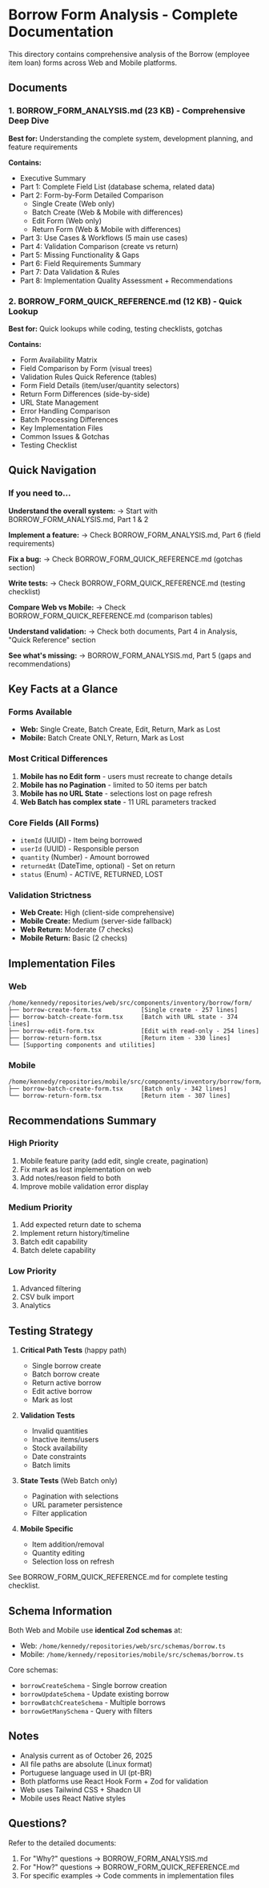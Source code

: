 # Borrow Form Analysis - Complete Documentation

This directory contains comprehensive analysis of the Borrow (employee item loan) forms across Web and Mobile platforms.

## Documents

### 1. BORROW_FORM_ANALYSIS.md (23 KB) - Comprehensive Deep Dive
**Best for:** Understanding the complete system, development planning, and feature requirements

**Contains:**
- Executive Summary
- Part 1: Complete Field List (database schema, related data)
- Part 2: Form-by-Form Detailed Comparison
  - Single Create (Web only)
  - Batch Create (Web & Mobile with differences)
  - Edit Form (Web only)
  - Return Form (Web & Mobile with differences)
- Part 3: Use Cases & Workflows (5 main use cases)
- Part 4: Validation Comparison (create vs return)
- Part 5: Missing Functionality & Gaps
- Part 6: Field Requirements Summary
- Part 7: Data Validation & Rules
- Part 8: Implementation Quality Assessment + Recommendations

### 2. BORROW_FORM_QUICK_REFERENCE.md (12 KB) - Quick Lookup
**Best for:** Quick lookups while coding, testing checklists, gotchas

**Contains:**
- Form Availability Matrix
- Field Comparison by Form (visual trees)
- Validation Rules Quick Reference (tables)
- Form Field Details (item/user/quantity selectors)
- Return Form Differences (side-by-side)
- URL State Management
- Error Handling Comparison
- Batch Processing Differences
- Key Implementation Files
- Common Issues & Gotchas
- Testing Checklist

## Quick Navigation

### If you need to...

**Understand the overall system:**
→ Start with BORROW_FORM_ANALYSIS.md, Part 1 & 2

**Implement a feature:**
→ Check BORROW_FORM_ANALYSIS.md, Part 6 (field requirements)

**Fix a bug:**
→ Check BORROW_FORM_QUICK_REFERENCE.md (gotchas section)

**Write tests:**
→ Check BORROW_FORM_QUICK_REFERENCE.md (testing checklist)

**Compare Web vs Mobile:**
→ Check BORROW_FORM_QUICK_REFERENCE.md (comparison tables)

**Understand validation:**
→ Check both documents, Part 4 in Analysis, "Quick Reference" section

**See what's missing:**
→ BORROW_FORM_ANALYSIS.md, Part 5 (gaps and recommendations)

## Key Facts at a Glance

### Forms Available
- **Web:** Single Create, Batch Create, Edit, Return, Mark as Lost
- **Mobile:** Batch Create ONLY, Return, Mark as Lost

### Most Critical Differences
1. **Mobile has no Edit form** - users must recreate to change details
2. **Mobile has no Pagination** - limited to 50 items per batch
3. **Mobile has no URL State** - selections lost on page refresh
4. **Web Batch has complex state** - 11 URL parameters tracked

### Core Fields (All Forms)
- `itemId` (UUID) - Item being borrowed
- `userId` (UUID) - Responsible person
- `quantity` (Number) - Amount borrowed
- `returnedAt` (DateTime, optional) - Set on return
- `status` (Enum) - ACTIVE, RETURNED, LOST

### Validation Strictness
- **Web Create:** High (client-side comprehensive)
- **Mobile Create:** Medium (server-side fallback)
- **Web Return:** Moderate (7 checks)
- **Mobile Return:** Basic (2 checks)

## Implementation Files

### Web
```
/home/kennedy/repositories/web/src/components/inventory/borrow/form/
├── borrow-create-form.tsx           [Single create - 257 lines]
├── borrow-batch-create-form.tsx     [Batch with URL state - 374 lines]
├── borrow-edit-form.tsx             [Edit with read-only - 254 lines]
├── borrow-return-form.tsx           [Return item - 330 lines]
└── [Supporting components and utilities]
```

### Mobile
```
/home/kennedy/repositories/mobile/src/components/inventory/borrow/form/
├── borrow-batch-create-form.tsx     [Batch only - 342 lines]
└── borrow-return-form.tsx           [Return item - 307 lines]
```

## Recommendations Summary

### High Priority
1. Mobile feature parity (add edit, single create, pagination)
2. Fix mark as lost implementation on web
3. Add notes/reason field to both
4. Improve mobile validation error display

### Medium Priority
1. Add expected return date to schema
2. Implement return history/timeline
3. Batch edit capability
4. Batch delete capability

### Low Priority
1. Advanced filtering
2. CSV bulk import
3. Analytics

## Testing Strategy

1. **Critical Path Tests** (happy path)
   - Single borrow create
   - Batch borrow create
   - Return active borrow
   - Edit active borrow
   - Mark as lost

2. **Validation Tests**
   - Invalid quantities
   - Inactive items/users
   - Stock availability
   - Date constraints
   - Batch limits

3. **State Tests** (Web Batch only)
   - Pagination with selections
   - URL parameter persistence
   - Filter application

4. **Mobile Specific**
   - Item addition/removal
   - Quantity editing
   - Selection loss on refresh

See BORROW_FORM_QUICK_REFERENCE.md for complete testing checklist.

## Schema Information

Both Web and Mobile use **identical Zod schemas** at:
- Web: `/home/kennedy/repositories/web/src/schemas/borrow.ts`
- Mobile: `/home/kennedy/repositories/mobile/src/schemas/borrow.ts`

Core schemas:
- `borrowCreateSchema` - Single borrow creation
- `borrowUpdateSchema` - Update existing borrow
- `borrowBatchCreateSchema` - Multiple borrows
- `borrowGetManySchema` - Query with filters

## Notes

- Analysis current as of October 26, 2025
- All file paths are absolute (Linux format)
- Portuguese language used in UI (pt-BR)
- Both platforms use React Hook Form + Zod for validation
- Web uses Tailwind CSS + Shadcn UI
- Mobile uses React Native styles

## Questions?

Refer to the detailed documents:
1. For "Why?" questions → BORROW_FORM_ANALYSIS.md
2. For "How?" questions → BORROW_FORM_QUICK_REFERENCE.md
3. For specific examples → Code comments in implementation files
